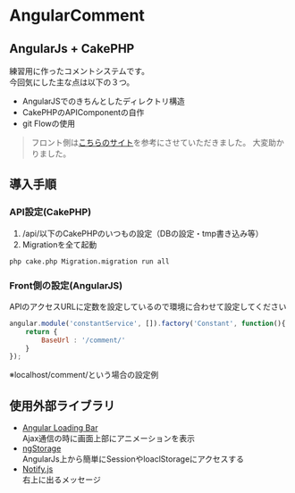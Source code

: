# AngularComment

## AngularJs + CakePHP

練習用に作ったコメントシステムです。  
今回気にした主な点は以下の３つ。
* AngularJSでのきちんとしたディレクトリ構造
* CakePHPのAPIComponentの自作
* git Flowの使用


> フロント側は[こちらのサイト](http://manablog.org/laravel_angular_comment_system/)を参考にさせていただきました。
大変助かりました。

## 導入手順

### API設定(CakePHP)

1. /api/以下のCakePHPのいつもの設定（DBの設定・tmp書き込み等）
2. Migrationを全て起動
```
php cake.php Migration.migration run all
```

### Front側の設定(AngularJS)
APIのアクセスURLに定数を設定しているので環境に合わせて設定してください
```AngularJS:/js/services/constantService.js
angular.module('constantService', []).factory('Constant', function(){
    return {
        BaseUrl : '/comment/'
    }
});
```
※localhost/comment/という場合の設定例

## 使用外部ライブラリ

* [Angular Loading Bar](http://chieffancypants.github.io/angular-loading-bar/)  
Ajax通信の時に画面上部にアニメーションを表示
* [ngStorage](https://github.com/gsklee/ngStorage)  
AngularJs上から簡単にSessionやloaclStorageにアクセスする
* [Notify.js](http://notifyjs.com/)  
右上に出るメッセージ
